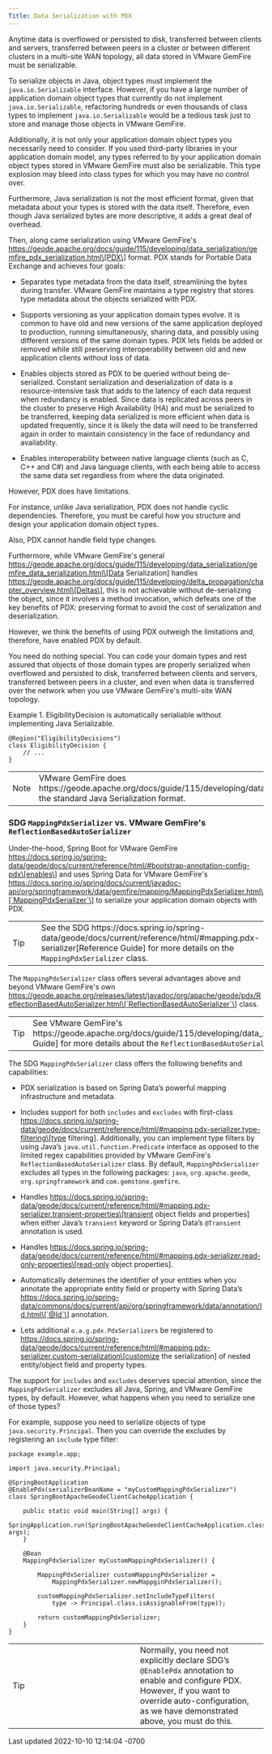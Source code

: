```yaml
---
Title: Data Serialization with PDX
---
```



<!-- 
 Copyright (c) VMware, Inc. 2022. All rights reserved.
 Licensed to the Apache Software Foundation (ASF) under one or more contributor license
 agreements. See the NOTICE file distributed with this work for additional information regarding
 copyright ownership. The ASF licenses this file to You under the Apache License, Version 2.0 (the
 "License"); you may not use this file except in compliance with the License. You may obtain a
 copy of the License at
 
 http://www.apache.org/licenses/LICENSE-2.0
 
 Unless required by applicable law or agreed to in writing, software distributed under the License
 is distributed on an "AS IS" BASIS, WITHOUT WARRANTIES OR CONDITIONS OF ANY KIND, either express
 or implied. See the License for the specific language governing permissions and limitations under
 the License.
-->


Anytime data is overflowed or persisted to disk, transferred between
clients and servers, transferred between peers in a cluster or between
different clusters in a multi-site WAN topology, all data stored in
VMware GemFire must be serializable.





To serialize objects in Java, object types must implement the
`java.io.Serializable` interface. However, if you have a large number of
application domain object types that currently do not implement
`java.io.Serializable`, refactoring hundreds or even thousands of class
types to implement `java.io.Serializable` would be a tedious task just
to store and manage those objects in VMware GemFire.





Additionally, it is not only your application domain object types you
necessarily need to consider. If you used third-party libraries in your
application domain model, any types referred to by your application
domain object types stored in VMware GemFire must also be
serializable. This type explosion may bleed into class types for which
you may have no control over.





Furthermore, Java serialization is not the most efficient format, given
that metadata about your types is stored with the data itself.
Therefore, even though Java serialized bytes are more descriptive, it
adds a great deal of overhead.





Then, along came serialization using VMware GemFire's
https://geode.apache.org/docs/guide/115/developing/data_serialization/gemfire_pdx_serialization.html\[PDX\]
format. PDX stands for Portable Data Exchange and achieves four goals:





- Separates type metadata from the data itself, streamlining the bytes
  during transfer. VMware GemFire maintains a type registry that
  stores type metadata about the objects serialized with PDX.

- Supports versioning as your application domain types evolve. It is
  common to have old and new versions of the same application deployed
  to production, running simultaneously, sharing data, and possibly
  using different versions of the same domain types. PDX lets fields be
  added or removed while still preserving interoperability between old
  and new application clients without loss of data.

- Enables objects stored as PDX to be queried without being
  de-serialized. Constant serialization and deserialization of data is a
  resource-intensive task that adds to the latency of each data request
  when redundancy is enabled. Since data is replicated across peers in
  the cluster to preserve High Availability (HA) and must be serialized
  to be transferred, keeping data serialized is more efficient when data
  is updated frequently, since it is likely the data will need to be
  transferred again in order to maintain consistency in the face of
  redundancy and availability.

- Enables interoperability between native language clients (such as C,
  C++ and C#) and Java language clients, with each being able to access
  the same data set regardless from where the data originated.





However, PDX does have limitations.





For instance, unlike Java serialization, PDX does not handle cyclic
dependencies. Therefore, you must be careful how you structure and
design your application domain object types.





Also, PDX cannot handle field type changes.





Furthermore, while VMware GemFire's general
https://geode.apache.org/docs/guide/115/developing/data_serialization/gemfire_data_serialization.html\[Data
Serialization\] handles
https://geode.apache.org/docs/guide/115/developing/delta_propagation/chapter_overview.html\[Deltas\],
this is not achievable without de-serializing the object, since it
involves a method invocation, which defeats one of the key benefits of
PDX: preserving format to avoid the cost of serialization and
deserialization.





However, we think the benefits of using PDX outweigh the limitations
and, therefore, have enabled PDX by default.





You need do nothing special. You can code your domain types and rest
assured that objects of those domain types are properly serialized when
overflowed and persisted to disk, transferred between clients and
servers, transferred between peers in a cluster, and even when data is
transferred over the network when you use VMware GemFire's
multi-site WAN topology.







Example 1. EligibilityDecision is automatically serialiable without
implementing Java Serializable.









``` highlight
@Region("EligibilityDecisions")
class EligibilityDecision {
    // ...
}
```











<table>
<colgroup>
<col style="width: 50%" />
<col style="width: 50%" />
</colgroup>
<tbody>
<tr class="odd">
<td class="icon">
Note
</td>
<td class="content">VMware GemFire does
https://geode.apache.org/docs/guide/115/developing/data_serialization/java_serialization.html[support]
the standard Java Serialization format.</td>
</tr>
</tbody>
</table>





### SDG `MappingPdxSerializer` vs. VMware GemFire's `ReflectionBasedAutoSerializer`



Under-the-hood, Spring Boot for VMware GemFire
https://docs.spring.io/spring-data/geode/docs/current/reference/html/#bootstrap-annotation-config-pdx\[enables\]
and uses Spring Data for VMware GemFire's
https://docs.spring.io/spring/docs/current/javadoc-api/org/springframework/data/gemfire/mapping/MappingPdxSerializer.html\[`MappingPdxSerializer`\]
to serialize your application domain objects with PDX.





<table>
<colgroup>
<col style="width: 50%" />
<col style="width: 50%" />
</colgroup>
<tbody>
<tr class="odd">
<td class="icon">
Tip
</td>
<td class="content">See the SDG
https://docs.spring.io/spring-data/geode/docs/current/reference/html/#mapping.pdx-serializer[Reference Guide]
for more details on the <code>MappingPdxSerializer</code> class.</td>
</tr>
</tbody>
</table>





The `MappingPdxSerializer` class offers several advantages above and
beyond VMware GemFire's own
https://geode.apache.org/releases/latest/javadoc/org/apache/geode/pdx/ReflectionBasedAutoSerializer.html\[`ReflectionBasedAutoSerializer`\]
class.





<table>
<colgroup>
<col style="width: 50%" />
<col style="width: 50%" />
</colgroup>
<tbody>
<tr class="odd">
<td class="icon">
Tip
</td>
<td class="content">See VMware GemFire's
https://geode.apache.org/docs/guide/115/developing/data_serialization/auto_serialization.html[User
Guide] for more details about the
<code>ReflectionBasedAutoSerializer</code>.</td>
</tr>
</tbody>
</table>





The SDG `MappingPdxSerializer` class offers the following benefits and
capabilities:





- PDX serialization is based on Spring Data’s powerful mapping
  infrastructure and metadata.

- Includes support for both `includes` and `excludes` with first-class
  https://docs.spring.io/spring-data/geode/docs/current/reference/html/#mapping.pdx-serializer.type-filtering\[type
  filtering\]. Additionally, you can implement type filters by using
  Java’s `java.util.function.Predicate` interface as opposed to the
  limited regex capabilities provided by VMware GemFire's
  `ReflectionBasedAutoSerializer` class. By default,
  `MappingPdxSerializer` excludes all types in the following packages:
  `java`, `org.apache.geode`, `org.springframework` and
  `com.gemstone.gemfire`.

- Handles
  https://docs.spring.io/spring-data/geode/docs/current/reference/html/#mapping.pdx-serializer.transient-properties\[transient
  object fields and properties\] when either Java’s `transient` keyword
  or Spring Data’s `@Transient` annotation is used.

- Handles
  https://docs.spring.io/spring-data/geode/docs/current/reference/html/#mapping.pdx-serializer.read-only-properties\[read-only
  object properties\].

- Automatically determines the identifier of your entities when you
  annotate the appropriate entity field or property with Spring Data’s
  https://docs.spring.io/spring-data/commons/docs/current/api/org/springframework/data/annotation/Id.html\[`@Id`\]
  annotation.

- Lets additional `o.a.g.pdx.PdxSerializers` be registered to
  https://docs.spring.io/spring-data/geode/docs/current/reference/html/#mapping.pdx-serializer.custom-serialization\[customize
  the serialization\] of nested entity/object field and property types.





The support for `includes` and `excludes` deserves special attention,
since the `MappingPdxSerializer` excludes all Java, Spring, and
VMware GemFire types, by default. However, what happens when you
need to serialize one of those types?





For example, suppose you need to serialize objects of type
`java.security.Principal`. Then you can override the excludes by
registering an `include` type filter:











``` highlight
package example.app;

import java.security.Principal;

@SpringBootApplication
@EnablePdx(serializerBeanName = "myCustomMappingPdxSerializer")
class SpringBootApacheGeodeClientCacheApplication {

    public static void main(String[] args) {
        SpringApplication.run(SpringBootApacheGeodeClientCacheApplication.class, args);
    }

    @Bean
    MappingPdxSerializer myCustomMappingPdxSerializer() {

        MappingPdxSerializer customMappingPdxSerializer =
            MappingPdxSerializer.newMappginPdxSerializer();

        customMappingPdxSerializer.setIncludeTypeFilters(
            type -> Principal.class.isAssignableFrom(type));

        return customMappingPdxSerializer;
    }
}
```











<table>
<colgroup>
<col style="width: 50%" />
<col style="width: 50%" />
</colgroup>
<tbody>
<tr class="odd">
<td class="icon">
Tip
</td>
<td class="content">Normally, you need not explicitly declare SDG’s
<code>@EnablePdx</code> annotation to enable and configure PDX. However,
if you want to override auto-configuration, as we have demonstrated
above, you must do this.</td>
</tr>
</tbody>
</table>











<div id="footer">

<div id="footer-text">

Last updated 2022-10-10 12:14:04 -0700




